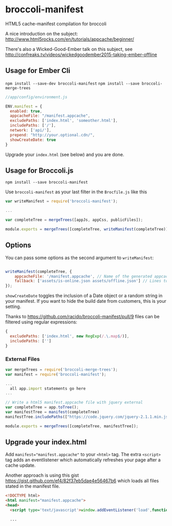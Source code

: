 broccoli-manifest
=================

HTML5 cache-manifest compilation for broccoli

A nice introduction on the subject: http://www.html5rocks.com/en/tutorials/appcache/beginner/

There's also a Wicked-Good-Ember talk on this subject, see http://confreaks.tv/videos/wickedgoodember2015-taking-ember-offline

Usage for Ember Cli
-------------------

`npm install --save-dev broccoli-manifest`
`npm install --save broccoli-merge-trees`

```JavaScript
//app/config/environment.js

ENV.manifest = {
  enabled: true,
  appcacheFile: "/manifest.appcache",
  excludePaths: ['index.html', 'someother.html'],
  includePaths: ['/'],
  network: ['api/'],
  prepend: "http://your.optional.cdn/",
  showCreateDate: true
}
````

Upgrade your `index.html` (see below) and you are done.

Usage for Broccoli.js
---------------------

`npm install --save broccoli-manifest`

Use `broccoli-manifest` as your last filter in the `Brocfile.js` like this

```JavaScript
var writeManifest = require('broccoli-manifest');

...

var completeTree = mergeTrees([appJs, appCss, publicFiles]);

module.exports = mergeTrees([completeTree, writeManifest(completeTree)]);
```

Options
-------

You can pass some options as the second argument to `writeManifest`:

```JavaScript

writeManifest(completeTree, {
	appcacheFile: '/manifest.appcache', // Name of the generated appcache file - default value shown
	fallback: ['assets/is-online.json assets/offline.json'] // Lines to add to the FALLBACK section of the generated manifest
});
```

`showCreateDate` toggles the inclusion of a Date object or a random string in your manifest. If you
want to hide the build date from customers, this is your setting.

Thanks to https://github.com/racido/broccoli-manifest/pull/9 files can be filtered using
regular expressions:

```JavaScript
{
  excludePaths: ['index.html', new RegExp(/.\.map$/)],
  includePaths: ['']
}
```

### External Files


```JavaScript
var mergeTrees = require('broccoli-merge-trees');
var manifest = require('broccoli-manifest');

...
  all app.import statements go here
...

// Write a html5 manifest.appcache file with jquery external
var completeTree = app.toTree();
var manifestTree = manifest(completeTree)
manifestTree.includePaths(["https://code.jquery.com/jquery-2.1.1.min.js"])

module.exports = mergeTrees([completeTree, manifestTree]);
```



Upgrade your index.html
-----------------------

Add `manifest="manifest.appcache"` to your `<html>` tag. The extra `<script>` tag
adds an eventlistener which automatically refreshes your page after a cache update.

Another approach is using this gist https://gist.github.com/ef4/82f37eb5dae4e56467b6
which loads all files stated in the manifest file.

```HTML
<!DOCTYPE html>
<html manifest="manifest.appcache">
<head>
  <script type='text/javascript'>window.addEventListener('load',function(e){window.applicationCache.addEventListener('updateready',function(e){if (window.applicationCache.status==window.applicationCache.UPDATEREADY){window.applicationCache.swapCache();window.location.reload();}},false);},false);</script>

  ...
```
